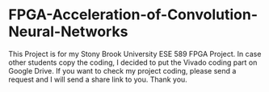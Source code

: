 # FPGA-Acceleration-of-Convolution-Neural-Networks
This Project is for my Stony Brook University ESE 589 FPGA Project. In case other students copy the coding, I decided to put the Vivado coding part on Google Drive. If you want to check my project coding, please send a request and I will send a share link to you. Thank you.
